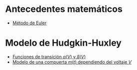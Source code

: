 # Antecedentes matemáticos
* [Método de Euler](./Método%20de%20Euler.ipynb)

# Modelo de Hudgkin-Huxley
* [Funciones de transición $\alpha(V)$ y $\beta(V)$](./Funciones%20de%20transición.ipynb)
* [Modelo de una compuerta $m(t)$ dependiendo del voltaje $V$](./Modelo%20de%20una%20compuerta.ipynb)

